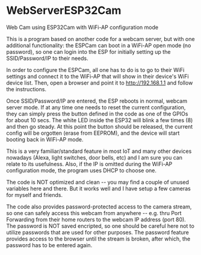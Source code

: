 # WebServerESP32Cam
Web Cam using ESP32Cam with WiFi-AP configuration mode

This is a program based on another code for a webcam server,
but with one additional functionality: the ESPCam can boot in
a WiFi-AP open mode (no password), so one can login into the ESP
for initially setting up the SSID/Password/IP to their needs. 

In order to configure the ESPCam, all one has to do is to go
to their WiFi settings and connect it to the WiFi-AP that will
show in their device's WiFi device list.  Then, open a browser
and point it to http://192.168.1.1 and follow the instructions.

Once SSID/Password/IP are entered, the ESP reboots in normal,
webcam server mode. If at any time one needs to reset the current
configuration, they can simply press the button defined in the
code as one of the GPIOs for about 10 secs. The white LED inside
the ESP32 will blink a few times (8) and then go steady. At this
point the button should be released, the current config will be
orgotten (erase from EEPROM), and the device will start booting
back in WiFi-AP mode. 

This is a very familiar/standard feature in most IoT and many
other devices nowadays (Alexa, light switches, door bells, etc)
and I am sure you can relate to its usefulness.  Also, if the
IP is omitted during the WiFi-AP configuration mode, the program
uses DHCP to choose one.

The code is NOT optimized and clean -- you may find a couple of
unused variables here and there.  But it works well and I have
setup a few cameras for myself and friends.

The code also provides password-protected access to the camera
stream, so one can safely access this webcam from anywhere --
e.g. thru Port Forwarding from their home routers to the webcam
IP address (port 80).  The password is NOT saved encripted, so
one should be careful here not to utilize passwords that are
used for other purposes. The password feature provides access
to the browser until the stream is broken, after which, the
password has to be entered again.

